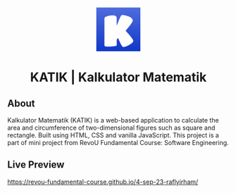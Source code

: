 <div align="center">
  <img src="img/logo.png" width="100" height="100" >
  <h1>KATIK | Kalkulator Matematik</h1>
</div>

## About
Kalkulator Matematik (KATIK) is a web-based application to calculate the area and circumference of two-dimensional figures such as square and rectangle. Built using HTML, CSS and vanilla JavaScript. This project is a part of mini project from RevoU Fundamental Course: Software Engineering.

## Live Preview
https://revou-fundamental-course.github.io/4-sep-23-raflyirham/
